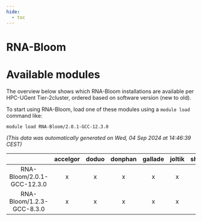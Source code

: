 ```yaml
---
hide:
  - toc
---
```


RNA-Bloom
=========

# Available modules


The overview below shows which RNA-Bloom installations are available per HPC-UGent Tier-2cluster, ordered based on software version (new to old).

To start using RNA-Bloom, load one of these modules using a `module load` command like:

```shell
module load RNA-Bloom/2.0.1-GCC-12.3.0
```

*(This data was automatically generated on Wed, 04 Sep 2024 at 14:46:39 CEST)*  

| |accelgor|doduo|donphan|gallade|joltik|shinx|skitty|
| :---: | :---: | :---: | :---: | :---: | :---: | :---: | :---: |
|RNA-Bloom/2.0.1-GCC-12.3.0|x|x|x|x|x|-|x|
|RNA-Bloom/1.2.3-GCC-8.3.0|x|x|x|x|x|-|x|
